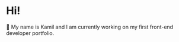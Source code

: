 <h1>Hi!</h1> 👋
My name is Kamil and I am currently working on my first front-end developer portfolio.
